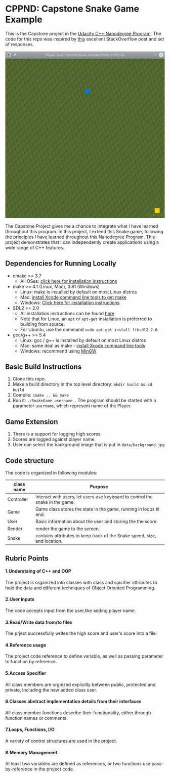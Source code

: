 # CPPND: Capstone Snake Game Example

This is the Capstone project in the [Udacity C++ Nanodegree Program](https://www.udacity.com/course/c-plus-plus-nanodegree--nd213). The code for this repo was inspired by [this](https://codereview.stackexchange.com/questions/212296/snake-game-in-c-with-sdl) excellent StackOverflow post and set of responses.

<img src="game.png"/>

The Capstone Project gives me a chance to integrate what I have learned throughout this program. In this project, I extend this Snake game, following the principles I have learned throughout this Nanodegree Program. This project demonstrates that I can independently create applications using a wide range of C++ features.

## Dependencies for Running Locally
* cmake >= 3.7
  * All OSes: [click here for installation instructions](https://cmake.org/install/)
* make >= 4.1 (Linux, Mac), 3.81 (Windows)
  * Linux: make is installed by default on most Linux distros
  * Mac: [install Xcode command line tools to get make](https://developer.apple.com/xcode/features/)
  * Windows: [Click here for installation instructions](http://gnuwin32.sourceforge.net/packages/make.htm)
* SDL2 >= 2.0
  * All installation instructions can be found [here](https://wiki.libsdl.org/Installation)
  * Note that for Linux, an `apt` or `apt-get` installation is preferred to building from source.
  * For Ubuntu, use the command `sudo apt-get install libsdl2-2.0`.
* gcc/g++ >= 5.4
  * Linux: gcc / g++ is installed by default on most Linux distros
  * Mac: same deal as make - [install Xcode command line tools](https://developer.apple.com/xcode/features/)
  * Windows: recommend using [MinGW](http://www.mingw.org/)

## Basic Build Instructions

1. Clone this repo.
2. Make a build directory in the top level directory: `mkdir build && cd build`
3. Compile: `cmake .. && make`
4. Run it: `./SnakeGame username`. . The program should be started with a parameter `username`, which represent name of the Player.

## Game Extension

1. There is a support for logging high scores.
2. Scores are logged against player name.
3. User can select the background image that is put in `data/background.jpg`


## Code structure

The code is organized in following modules:


| class name | Purpose  |
|------------|----------|
| Controller | Interact with users, let users use keyboard to control the snake in the game. |
| Game       | Game class stores the state in the game, running in loops til end. |
| User       | Basic information about the user and storing the the score. |
| Render     | render the game to the screen. |
| Snake      | contains attributes to keep track of the Snake speed, size, and location. |

## Rubric Points

#### 1.Understaing of C++ and OOP
The project is organized into classes with class and spicifier attributes to hold the data and different techniques of Object Oriented Programming.

#### 2.User inputs
The code accepts input from the user,like adding player name.

#### 3.Read/Write data from/to files
The prject successfully writes the high score and user's score into a file.

#### 4.Reference usage
The project code reference to define variable, as well as passing parameter to function by reference.

#### 5.Access Specifier
All class members are orgnized explicitly between public, protected and private, including the new added class user.

#### 6.Classes abstract implementation details from their interfaces
All class member functions describe their functionality, either through function names or comments.

#### 7.Loops, Functions, I/O
A variety of control structures are used in the project.

#### 8.Memory Management
At least two variables are defined as references, or two functions use pass-by-reference in the project code.



